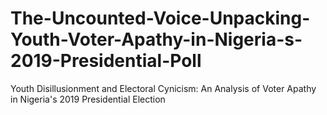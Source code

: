 # The-Uncounted-Voice-Unpacking-Youth-Voter-Apathy-in-Nigeria-s-2019-Presidential-Poll
Youth Disillusionment and Electoral Cynicism: An Analysis of Voter Apathy in Nigeria's 2019 Presidential Election
